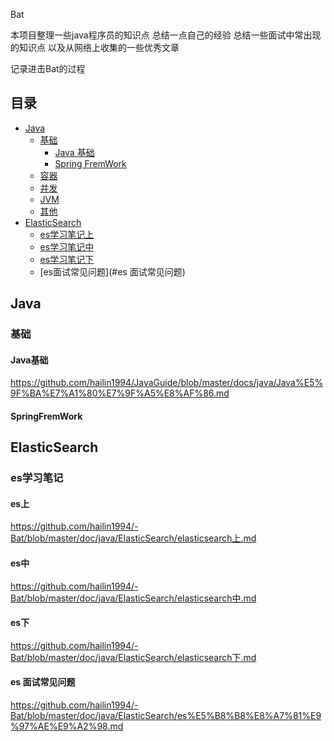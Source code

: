 Bat

本项目整理一些java程序员的知识点 总结一点自己的经验 总结一些面试中常出现的知识点  以及从网络上收集的一些优秀文章

记录进击Bat的过程

## 目录

- [Java](#java)
    - [基础](#基础)
        -  [Java 基础](#Java基础)
        -  [Spring FremWork](#SpringFremWork)
    - [容器](#容器)
    - [并发](#并发)
    - [JVM](#jvm)
    - [其他](#其他)
- [ElasticSearch](#ElasticSearch)
    - [es学习笔记上](#es上)
    - [es学习笔记中](#es中)
    - [es学习笔记下](#es下)
    - [es面试常见问题](#es 面试常见问题)

## Java
   ### 基础
   #### Java基础
   https://github.com/hailin1994/JavaGuide/blob/master/docs/java/Java%E5%9F%BA%E7%A1%80%E7%9F%A5%E8%AF%86.md
   #### SpringFremWork

## ElasticSearch
   ### es学习笔记
   #### es上
   https://github.com/hailin1994/-Bat/blob/master/doc/java/ElasticSearch/elasticsearch上.md
   #### es中
   https://github.com/hailin1994/-Bat/blob/master/doc/java/ElasticSearch/elasticsearch中.md
   #### es下
   https://github.com/hailin1994/-Bat/blob/master/doc/java/ElasticSearch/elasticsearch下.md

  #### es 面试常见问题

https://github.com/hailin1994/-Bat/blob/master/doc/java/ElasticSearch/es%E5%B8%B8%E8%A7%81%E9%97%AE%E9%A2%98.md






